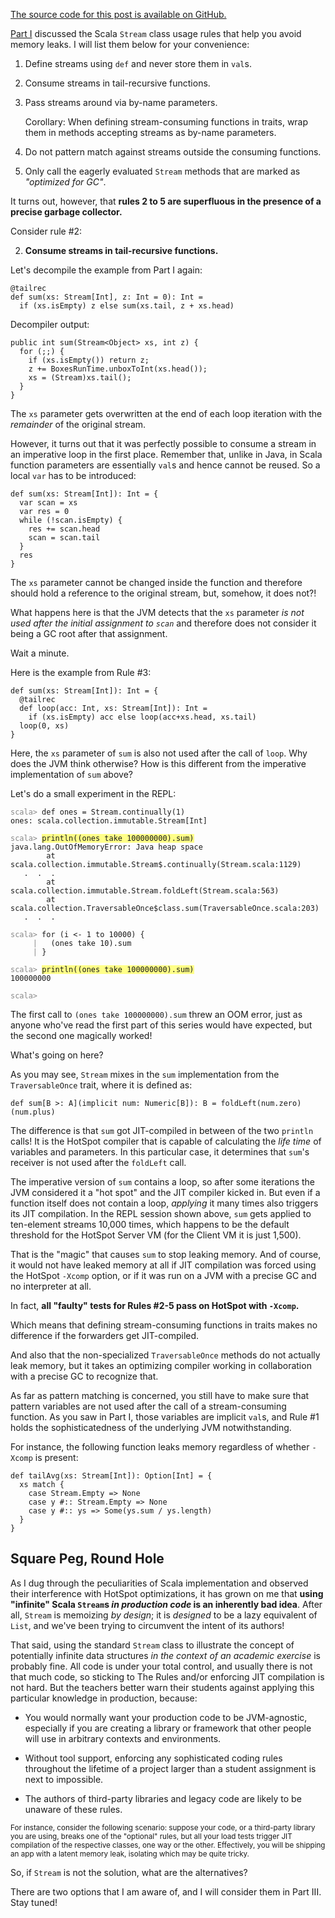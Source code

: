 [The source code for this post is available on GitHub.](https://github.com/dmitryleskov/stream-hygiene/tree/master/src/streamhygiene/part2)

[Part I](http://blog.dmitryleskov.com/programming/scala/stream-hygiene-i-avoiding-memory-leaks/)
discussed the Scala `Stream` class usage rules that help you avoid memory leaks.
I will list them below for your convenience:

1.  Define streams using `def` and never store them in `val`s.

2.  Consume streams in tail-recursive functions.

3.  Pass streams around via by-name parameters.

    Corollary: When defining stream-consuming functions in traits,
    wrap them in methods accepting streams as by-name parameters.

4.  Do not pattern match against streams outside the consuming functions.

5.  Only call the eagerly evaluated `Stream` methods that are marked as *"optimized for GC"*.

It turns out, however, that **rules 2 to 5 are superfluous in the 
presence of a precise garbage collector.**

Consider rule #2:

2.  **Consume streams in tail-recursive functions.**

Let's decompile the example from Part I again:

~~~ {.scala}
@tailrec
def sum(xs: Stream[Int], z: Int = 0): Int = 
  if (xs.isEmpty) z else sum(xs.tail, z + xs.head)
~~~

Decompiler output:

~~~ {.java}
public int sum(Stream<Object> xs, int z) {
  for (;;) {
    if (xs.isEmpty()) return z;
    z += BoxesRunTime.unboxToInt(xs.head());
    xs = (Stream)xs.tail();
  }
}
~~~

The `xs` parameter gets overwritten at the end of each loop iteration
with the *remainder* of the original stream.

However, it turns out that it was perfectly possible to consume a stream 
in an imperative loop in the first place. Remember that, unlike in Java,
in Scala function parameters are essentially `val`s and hence cannot be 
reused. So a local `var` has to be introduced:

~~~ {.scala}
def sum(xs: Stream[Int]): Int = {
  var scan = xs
  var res = 0
  while (!scan.isEmpty) {
    res += scan.head
    scan = scan.tail
  }
  res
}
~~~

The `xs` parameter cannot be changed inside the function and therefore 
should hold a reference to the original stream, but, somehow, it does not?!

What happens here is that the JVM detects that the `xs` parameter
*is not used after the initial assignment to `scan`* and therefore 
does not consider it being a GC root after that assignment.

Wait a minute. 

Here is the example from Rule #3:

~~~ {.scala}
def sum(xs: Stream[Int]): Int = {
  @tailrec
  def loop(acc: Int, xs: Stream[Int]): Int =
    if (xs.isEmpty) acc else loop(acc+xs.head, xs.tail)
  loop(0, xs)
}
~~~

Here, the `xs` parameter of `sum` is also not used after the call of `loop`. 
Why does the JVM think otherwise?
How is this different from the imperative implementation of `sum` above? 

Let's do a small experiment in the REPL:

<pre><code><span style="color: #888">scala></span> def ones = Stream.continually(1)
ones: scala.collection.immutable.Stream[Int]

<span style="color: #888">scala></span> <span style="background-color: #ff8">println((ones take 100000000).sum)</span>
java.lang.OutOfMemoryError: Java heap space
        at scala.collection.immutable.Stream$.continually(Stream.scala:1129)
   .  .  .
        at scala.collection.immutable.Stream.foldLeft(Stream.scala:563)
        at scala.collection.TraversableOnce$class.sum(TraversableOnce.scala:203)
   .  .  .

<span style="color: #888">scala></span> for (i <- 1 to 10000) {
<span style="color: #888">     |</span>   (ones take 10).sum
<span style="color: #888">     |</span> }

<span style="color: #888">scala></span> <span style="background-color: #ff8">println((ones take 100000000).sum)</span>
100000000

<span style="color: #888">scala></span>
</code></pre>

The first call to `(ones take 100000000).sum` threw an OOM error, 
just as anyone who've read the first part of this series would have expected, 
but the second one magically worked!

What's going on here?

As you may see, `Stream` mixes in the `sum` implementation from the 
`TraversableOnce` trait, where it is defined as:

~~~ {.scala}
def sum[B >: A](implicit num: Numeric[B]): B = foldLeft(num.zero)(num.plus)
~~~~

The difference is that `sum` got JIT-compiled in between of the two `println`
calls! 
It is the HotSpot compiler that is capable of calculating the *life time* of 
variables and parameters. In this particular case, it determines that `sum`'s 
receiver is not used after the `foldLeft` call.

The imperative version of `sum` contains a loop, so after some iterations
the JVM considered it a "hot spot" and the JIT compiler kicked in.
But even if a function itself does not contain a loop, *applying* it many times 
also triggers its JIT compilation.
In the REPL session shown above, `sum` gets applied to ten-element streams
10,000 times, which happens to be the default threshold for the HotSpot Server VM 
(for the Client VM it is just 1,500). 

That is the "magic" that causes `sum` to stop leaking memory.
And of course, it would not have leaked memory at all if JIT compilation 
was forced using the HotSpot `-Xcomp` option, or if it was run on a JVM 
with a precise GC and no interpreter at all.

In fact, **all "faulty" tests for Rules #2-5 pass on HotSpot with `-Xcomp`.**

Which means that defining stream-consuming functions in traits 
makes no difference if the forwarders get JIT-compiled.

And also that the non-specialized `TraversableOnce` methods 
do not actually leak memory, but it takes an optimizing compiler 
working in collaboration with a precise GC to recognize that.

As far as pattern matching is concerned, you still have to make sure
that pattern variables are not used after the call 
of a stream-consuming function. As you saw in Part I, those
variables are implicit `val`s, and Rule #1 holds the sophisticatedness
of the underlying JVM notwithstanding.

For instance, the following function 
leaks memory regardless of whether `-Xcomp` is present:

~~~ {.scala}
def tailAvg(xs: Stream[Int]): Option[Int] = {
  xs match {
    case Stream.Empty => None
    case y #:: Stream.Empty => None
    case y #:: ys => Some(ys.sum / ys.length)
  }
}
~~~

## Square Peg, Round Hole ##

As I dug through the peculiarities of Scala implementation
and observed their interference with HotSpot optimizations, 
it has grown on me that **using "infinite" Scala `Stream`s 
*in production code* is an inherently bad idea**. After all,
`Stream` is memoizing *by design*; it is *designed* to be a lazy 
equivalent of `List`, and we've been trying to circumvent the intent 
of its authors!

That said, using the standard `Stream` class to illustrate the concept 
of potentially infinite data structures *in the context of an academic 
exercise* is probably fine. All code is under your total control, 
and usually there is not that much code, so sticking to The Rules and/or 
enforcing JIT compilation is not hard. But the teachers better warn
their students against applying this particular knowledge in production,
because:

 -  You would normally want your production code to be JVM-agnostic,
    especially if you are creating a library or framework that 
    other people will use in arbitrary contexts and environments.

 -  Without tool support, enforcing any sophisticated coding rules 
    throughout the lifetime of a project larger than a student assignment 
    is next to impossible.

 -  The authors of third-party libraries and legacy code are likely 
    to be unaware of these rules.

<small>For instance, consider the following scenario: suppose your code, 
or a third-party library you are using, breaks one of the "optional" 
rules, but all your load tests trigger JIT compilation 
of the respective classes, one way or the other.
Effectively, you will be shipping an app with a latent memory 
leak, isolating which may be quite tricky.</small>

So, if `Stream` is not the solution, what are the alternatives?

There are two options that I am aware of, and I will consider them 
in Part III. Stay tuned!
